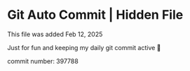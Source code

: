 # Git Auto Commit | Hidden File

This file was added Feb 12, 2025

Just for fun and keeping my daily git commit active 🤪

commit number: 397788
